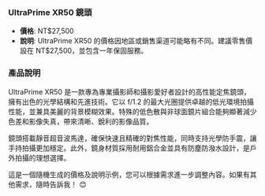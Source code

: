 ### UltraPrime XR50 鏡頭
- **價格**: NT$27,500
- **說明**: UltraPrime XR50 的價格因地區或銷售渠道可能略有不同。建議零售價設在 NT$27,500，並包含一年保固服務。

### 產品說明
UltraPrime XR50 是一款專為專業攝影師和攝影愛好者設計的高性能定焦鏡頭，擁有出色的光學結構和先進技術。它以 f/1.2 的最大光圈提供卓越的低光環境拍攝性能，並兼具美麗的背景模糊效果。特殊的低色散與非球面鏡片組合能夠顯著減少色差和影像失真，帶來清晰、銳利的影像品質。

鏡頭搭載靜音超音波馬達，確保快速且精確的對焦性能，同時支持光學防手震，讓手持拍攝更加穩定。此外，鏡身材質採用耐用鋁合金並具有防塵防潑水設計，是戶外拍攝的理想選擇。

這是一個隨機生成的價格及說明示例，您可以根據需求進一步調整內容。如果有其他需求，隨時告訴我！ 😊